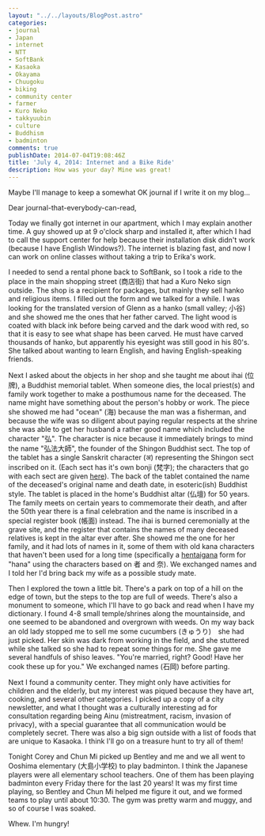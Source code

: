```yaml
---
layout: "../../layouts/BlogPost.astro"
categories:
- journal
- Japan
- internet
- NTT
- SoftBank
- Kasaoka
- Okayama
- Chuugoku
- biking
- community center
- farmer
- Kuro Neko
- takkyuubin
- culture
- Buddhism
- badminton
comments: true
publishDate: 2014-07-04T19:08:46Z
title: 'July 4, 2014: Internet and a Bike Ride'
description: How was your day? Mine was great!
---
```


Maybe I'll manage to keep a somewhat OK journal if I write it on my blog...

Dear journal-that-everybody-can-read,

Today we finally got internet in our apartment, which I may explain another time. A guy showed up at 9 o'clock sharp and installed it, after which I had to call the support center for help because their installation disk didn't work (because I have English Windows?). The internet is blazing fast, and now I can work on online classes without taking a trip to Erika's work.

I needed to send a rental phone back to SoftBank, so I took a ride to the place in the main shopping street (商店街) that had a Kuro Neko sign outside. The shop is a recipient for packages, but mainly they sell hanko and religious items. I filled out the form and we talked for a while. I was looking for the translated version of Glenn as a hanko (small valley; 小谷) and she showed me the ones that her father carved. The light wood is coated with black ink before being carved and the dark wood with red, so that it is easy to see what shape has been carved. He must have carved thousands of hanko, but apparently his eyesight was still good in his 80's. She talked about wanting to learn English, and having English-speaking friends.

Next I asked about the objects in her shop and she taught me about ihai (位牌), a Buddhist memorial tablet. When someone dies, the local priest(s) and family work together to make a posthumous name for the deceased. The name might have something about the person's hobby or work. The piece she showed me had "ocean" (海) because the man was a fisherman, and because the wife was so diligent about paying regular respects at the shrine she was able to get her husband a rather good name which included the character "弘". The character is nice because it immediately brings to mind the name "弘法大師", the founder of the Shingon Buddhist sect. The top of the tablet has a single Sanskrit character (अ) representing the Shingon sect inscribed on it. (Each sect has it's own bonji (梵字); the characters that go with each sect are given [here](http://www.goihai.com/?mode=f7)). The back of the tablet contained the name of the deceased's original name and death date, in esoteric(ish) Buddhist style. The tablet is placed in the home's Buddhist altar (仏壇) for 50 years. The family meets on certain years to commemorate their death, and after the 50th year there is a final celebration and the name is inscribed in a special register book (帳面) instead. The ihai is burned ceremonially at the grave site, and the register that contains the names of many deceased relatives is kept in the altar ever after. She showed me the one for her family, and it had lots of names in it, some of them with old kana characters that haven't been used for a long time (specifically a [hentaigana](https://en.wikipedia.org/wiki/Hentaigana) form for "hana" using the characters based on 者 and 奈). We exchanged names and I told her I'd bring back my wife as a possible study mate.

Then I explored the town a little bit. There's a park on top of a hill on the edge of town, but the steps to the top are full of weeds. There's also a monument to someone, which I'll have to go back and read when I have my dictionary. I found 4-8 small temple/shrines along the mountainside, and one seemed to be abandoned and overgrown with weeds. On my way back an old lady stopped me to sell me some cucumbers (きゅうり)　she had just picked. Her skin was dark from working in the field, and she stuttered while she talked so she had to repeat some things for me. She gave me several handfuls of shiso leaves. "You're married, right? Good! Have her cook these up for you." We exchanged names (石岡) before parting.

Next I found a community center. They might only have activities for children and the elderly, but my interest was piqued because they have art, cooking, and several other categories. I picked up a copy of a city newsletter, and what I thought was a culturally interesting ad for consultation regarding being Ainu (mistreatment, racism, invasion of privacy), with a special guarantee that all communication would be completely secret. There was also a big sign outside with a list of foods that are unique to Kasaoka. I think I'll go on a treasure hunt to try all of them!

Tonight Corey and Chun Mi picked up Bentley and me and we all went to Ooshima elementary (大島小学校) to play badminton. I think the Japanese players were all elementary school teachers. One of them has been playing badminton every Friday there for the last 20 years! It was my first time playing, so Bentley and Chun Mi helped me figure it out, and we formed teams to play until about 10:30. The gym was pretty warm and muggy, and so of course I was soaked.

Whew. I'm hungry!

